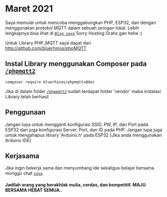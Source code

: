 # **Maret 2021**

Saya memulai untuk mencoba menggabungkan PHP, ESP32, dan dengan menggunakan protokol MQTT dalam sebuah jaringan lokal. Lebih lengkapnya
bisa lihat di [`Blog saya`](http://vellstar.epizy.com/Apps/konten.php?konten=Misc&&materi=IOT%20dengan%20esp32,%20PHP,%20Protokol%20MQTT%201) Sorry Hosting Gratis gan hehe :)

Untuk Library PHP_MQTT saya dapat dari
http://github.com/bluerhinos/phpMQTT

## Instal Library menggunakan Composer pada [`/phpmqtt2`](https://github.com/azzamwildan462/PHP_ESP32_MQTT/tree/main/phpmqtt2)

`composer require bluerhinos/phpmqtt=@dev`

Jika di dalam folder [`/phpmqtt2`](https://github.com/azzamwildan462/PHP_ESP32_MQTT/tree/main/phpmqtt2) sudah terdapat folder 'vendor'
maka instalasi Library telah berhasil

## Penggunaan

Jangan lupa untuk mengganti konfigurasi SSID, PW, IP, dan Port pada
ESP32 dan juga konfigurasi Server, Port, dan ID pada PHP. Jangan lupa juga untuk mengahapus library 'Arduino.h' pada ESP32 (Jika anda menggunakan Arduino IDE)

## Kerjasama

Jika ingin bekerja sama dan menyumbang ide sekaligus belajar bersama monggo chat [`saya`](https://api.whatsapp.com/send?phone=6282245090113)

#### Jadilah orang yang berakhlak mulia, cerdas, dan kompetitif. MAJU BERSAMA HEBAT SEMUA..

